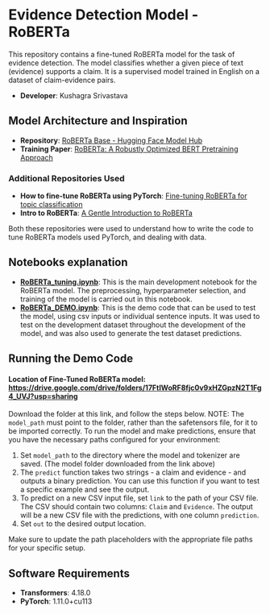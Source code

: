 # Evidence Detection Model - RoBERTa

This repository contains a fine-tuned RoBERTa model for the task of evidence detection. The model classifies whether a given piece of text (evidence) supports a claim. It is a supervised model trained in English on a dataset of claim-evidence pairs.

- **Developer**: Kushagra Srivastava
## Model Architecture and Inspiration

- **Repository**: [RoBERTa Base - Hugging Face Model Hub](https://huggingface.co/FacebookAI/roberta-base)
- **Training Paper**: [RoBERTa: A Robustly Optimized BERT Pretraining Approach](https://arxiv.org/abs/1907.11692)

### Additional Repositories Used

- **How to fine-tune RoBERTa using PyTorch**: [Fine-tuning RoBERTa for topic classification](https://medium.com/@achillesmoraites/fine-tuning-roberta-for-topic-classification-with-hugging-face-transformers-and-datasets-library-c6f8432d0820)
- **Intro to RoBERTa**: [A Gentle Introduction to RoBERTa](https://www.analyticsvidhya.com/blog/2022/10/a-gentle-introduction-to-roberta/)

Both these repositories were used to understand how to write the code to tune RoBERTa models used PyTorch,  and dealing with data.

## Notebooks explanation

- [**RoBERTa_tuning.ipynb**](https://github.com/SakshamGoelUK/COMP34812-NLU/blob/main/RoBERTa_tuning.ipynb): This is the main development notebook for the RoBERTa model. The preprocessing, hyperparameter selection, and training of the model is carried out in this notebook.
- [**RoBERTa_DEMO.ipynb**](https://github.com/SakshamGoelUK/COMP34812-NLU/blob/main/RoBERTa_DEMO.ipynb): This is the demo code that can be used to test the model, using csv inputs or individual sentence inputs. It was used to test on the development dataset throughout the development of the model, and was also used to generate the test dataset predictions.

## Running the Demo Code

#### Location of Fine-Tuned RoBERTa model: https://drive.google.com/drive/folders/17FtIWoRF8fjc0v9xHZGpzN2T1Fg4_UVJ?usp=sharing

Download the folder at this link, and follow the steps below. 
NOTE: The `model_path` must point to the folder, rather than the safetensors file, for it to be imported correctly.
To run the model and make predictions, ensure that you have the necessary paths configured for your environment:

1. Set `model_path` to the directory where the model and tokenizer are saved. (The model folder downloaded from the link above)
2. The `predict` function takes two strings - a claim and evidence - and outputs a binary prediction. You can use this function if you want to test a specific example and see the output.
3. To predict on a new CSV input file, set `link` to the path of your CSV file. The CSV should contain two columns: `Claim` and `Evidence`. The output will be a new CSV file with the predictions, with one column `prediction`.
4. Set `out` to the desired output location.

Make sure to update the path placeholders with the appropriate file paths for your specific setup.

## Software Requirements

- **Transformers**: 4.18.0
- **PyTorch**: 1.11.0+cu113



